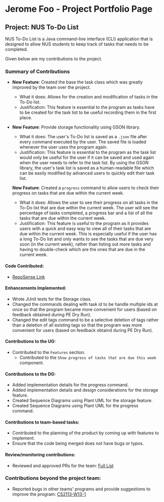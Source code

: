 # Jerome Foo - Project Portfolio Page

## Project: NUS To-Do List
NUS To-Do List is a Java command-line interface (CLI) application that is designed to allow NUS students to keep track
of tasks that needs to be completed.

Given below are my contributions to the project.

### Summary of Contributions
- **New Feature**: Created the base the task class which was greatly improved by the team over the project.
    - What it does: Allows for the creation and modification of tasks in the To-Do list. 
    - Justification: This feature is essential to the program as tasks have to be created for the task list to be useful 
recording them in the first place.


- **New Feature**: Provide storage functionality using GSON library.
    - What it does: The user's To-Do list is saved as a `.json` file after every command executed by the user. The saved 
file is loaded whenever the user uses the program again.
    - Justification: This feature is essential to the program as the task list would only be useful for the user if it 
can be saved and used again when the user needs to refer to the task list. By using the GSON library, the user's task 
list is saved as a human-readable file which can be easily modified by advanced users to quickly edit their task list.
    

  **New Feature**: Created a `progress` command to allow users to check their progress on tasks that are due within the 
                   current week.
    - What it does: Allows the user to see their progress on all tasks in the To-Do list that are due within the current
week. The user will see the percentage of tasks completed, a progress bar and a list of all the tasks that are due 
within the current week.
    - Justification: This feature is useful to the program as it provides users with a quick and easy way to view all of
their tasks that are due within the current week. This is especially useful if the user has a long To-Do list and only 
wants to see the tasks that are due very soon (in the current week), rather than listing out more tasks and having to 
double-check which are the ones that are due in the current week.

#### Code Contributed:
- [RepoSense Link](https://nus-cs2113-ay2223s2.github.io/tp-dashboard/?search=jeromeongithub&breakdown=true&sort=groupTitle%20dsc&sortWithin=title&since=2023-02-17&timeframe=commit&mergegroup=&groupSelect=groupByRepos&checkedFileTypes=docs~functional-code~test-code~other)

#### Enhancements Implemented:
- Wrote JUnit tests for the Storage class.
- Changed the commands dealing with task id to be handle multiple ids at once so that the program became more convenient
for users (based on feedback obtained during PE Dry Run).
- Changed the edit tags command to be a selective deletion of tags rather than a deletion of all existing tags so that 
the program was more convenient for users (based on feedback obtaind during PE Dry Run).

#### Contributions to the UG:
- Contributed to the `Features` section.
  - Contributed to the `Show progress of tasks that are due this week` component.

#### Contributions to the DG:
- Added implementation details for the progress command.
- Added implementation details and design considerations for the storage feature.
- Created Sequence Diagrams using Plant UML for the storage feature.
- Created Sequence Diagrams using Plant UML for the progress command.

#### Contributions to team-based tasks:
- Contributed to the planning of the product by coming up with features to implement.
- Ensure that the code being merged does not have bugs or typos.

#### Review/monitoring contributions:
- Reviewed and approved PRs for the team: [Full List](https://github.com/AY2223S2-CS2113-T11-4/tp/issues?q=is%3Aclosed+reviewed-by%3Ajeromeongithub)

### Contributions beyond the project team:
- Reported bugs in other teams' programs and provide suggestions to improve the program: [CS2113-W13-1](https://github.com/jeromeongithub/ped/issues)